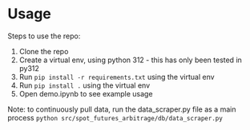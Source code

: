 # Usage


Steps to use the repo:
1. Clone the repo
2. Create a virtual env, using python 312 - this has only been tested in py312
3. Run `pip install -r requirements.txt` using the virtual env
4. Run `pip install .` using the virtual env
5. Open demo.ipynb to see example usage

Note: to continuously pull data, run the data_scraper.py file as a main process `python src/spot_futures_arbitrage/db/data_scraper.py`